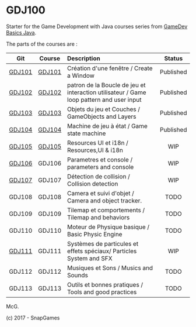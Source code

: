# GDJ100

Starter for the Game Development with Java courses series from [GameDev Basics
Java](https://classroom.google.com/c/NzI2ODQ3NjU2MFpa "open the Google classroom").

The parts of the courses are :

| Git    | Course | Description               | Status  |
|:------:|:------:|:--------------------------|:-------:|
| [GDJ101](https://github.com/SnapGames/GDJ101 "open the project") | [GDJ101](https://docs.google.com/document/d/1y45NtCahNtYSHp1DoqVb3Hq4jpjYkCSqDcmWyJjPPZY/edit?usp=sharing "Open the google Docs for GDJ101") | Création d'une fenêtre / Create a Window | Published |
| [GDJ102](https://github.com/SnapGames/GDJ102 "open the project") | [GDJ102](https://docs.google.com/document/d/1hVf7AL8AKHkVVAy_XnTiBT2XiKey6k0x2iCyRLI3oos/edit?usp=sharing "Open the google Docs for GDJ102") | patron de la Boucle de jeu et interaction utilisateur / Game loop pattern and user input| Published |
| [GDJ103](https://github.com/SnapGames/GDJ103 "open the project") | [GDJ103](https://docs.google.com/document/d/1_3jIL0RBsDqtAMoKCC7inJVljnyDbhAPC0EpACO-1jY/edit?usp=sharing "Open the google Docs for GDJ103") | Objets du jeu et Couches / GameObjects and Layers | Published |
| [GDJ104](https://github.com/SnapGames/GDJ104 "open the project") | [GDJ104](https://docs.google.com/document/d/1Ys9-tHikfPL5gzlU-S9_5vf6mONBCU-cC0wdYC_RvlY/edit?usp=sharing "Open the google Docs for GDJ104") | Machine de jeu à état  / Game state machine| Published |
| [GDJ105](https://github.com/SnapGames/GDJ105 "open the project") | [GDJ105](https://docs.google.com/document/d/1FdnuiHUz8cQemaLqGSopMBWqcSWqEbOemqUX0j5KSEs/edit?usp=sharing "Open the google Docs for GDJ105") | Resources UI et i18n / Resources,UI & i18n | WIP       |
| [GDJ106](https://github.com/SnapGames/GDJ106 "open the project") | GDJ106 | Parametres et console / parameters and console | WIP |
| [GDJ107](https://github.com/SnapGames/GDJ107 "open the project") | GDJ107 | Détection de collision / Collision detection | WIP |
| GDJ108 | GDJ108 | Camera et suivi d'objet / Camera and object tracker. | TODO |
| GDJ109 | GDJ109 | Tilemap et comportements / Tilemap and behaviors | TODO |
| GDJ110 | GDJ110 | Moteur de Physique basique / Basic Physic Engine | TODO |
| [GDJ111](https://github.com/SnapGames/GDJ111 "open the project") | GDJ111 | Systèmes de particules et effets spéciaux/ Particles System  and SFX | WIP |
| GDJ112 | GDJ112 | Musiques et Sons / Musics and Sounds | TODO |
| GDJ113 | GDJ113 | Outils et bonnes pratiques / Tools and good practices | TODO |

McG.

(c) 2017 - SnapGames
